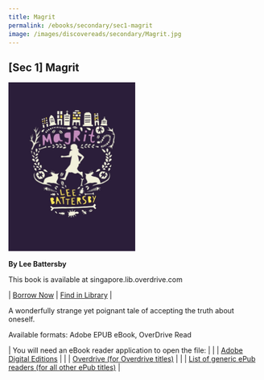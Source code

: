 ```yaml
---
title: Magrit
permalink: /ebooks/secondary/sec1-magrit
image: /images/discovereads/secondary/Magrit.jpg
---
```


## **[Sec 1] Magrit**

<img src="/images/discovereads/secondary/Magrit.jpg" style="width: 50%;">

**By Lee Battersby**

This book is available at singapore.lib.overdrive.com

| [Borrow Now](https://go.nlb.gov.sg/r/eReads?p=c2lkPTc2NmU4OTRlLWVlZTItNDM0NS1hZDBhLWU2OWE2N2JhNzE1NiZkPWh0dHAlM2ElMmYlMmZzaW5nYXBvcmUubGliLm92ZXJkcml2ZS5jb20lMmZDb250ZW50RGV0YWlscy5odG0lM2ZJRCUzZDc2NmU4OTRlLWVlZTItNDM0NS1hZDBhLWU2OWE2N2JhNzE1NiZkdD1FQk9PS1MuT1ZFUkRSSVZFJmRpZD03NjZlODk0ZS1lZWUyLTQzNDUtYWQwYS1lNjlhNjdiYTcxNTYmX25sYg%3d%3d) | [Find in Library](https://go.nlb.gov.sg/r/eReads?p=c2lkPTc2NmU4OTRlLWVlZTItNDM0NS1hZDBhLWU2OWE2N2JhNzE1NiZkPWh0dHAlM2ElMmYlMmZzZWFyY2gubmxiLmdvdi5zZyUyZlNlYXJjaCUzZnF1ZXJ5JTNkJTI2dGl0bGVxdWVyeSUzZE1hZ3JpdCUyNmNyZWF0b3JxdWVyeSUzZExlZSUyYkJhdHRlcnNieSUyNnB1Ymxpc2hlcnF1ZXJ5JTNkJTI2c3ViamVjdHF1ZXJ5JTNkJTI2Y29udCUzZGJvb2slMjZtb2RlJTNkYWR2YW5jZWQmZHQ9RUJPT0tTLk9WRVJEUklWRSZkaWQ9NzY2ZTg5NGUtZWVlMi00MzQ1LWFkMGEtZTY5YTY3YmE3MTU2Jl9ubGI%3d) |

A wonderfully strange yet poignant tale of accepting the truth about oneself.

Available formats: Adobe EPUB eBook, OverDrive Read    

| You will need an eBook reader application to open the file: |
| | [Adobe Digital Editions](http://www.adobe.com/products/digitaleditions/) |
| | [Overdrive (for Overdrive titles)](http://app.overdrive.com/) |
| | [List of generic ePub readers (for all other ePub titles)](http://eresources.nlb.gov.sg/Main/Help/EPUB) |
